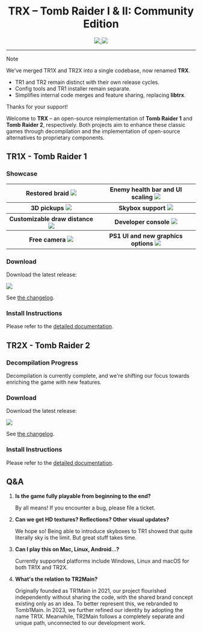 <div align="center">
<h1>TRX – Tomb Raider I & II: Community Edition</h1>

<a href="https://github.com/LostArtefacts/TRX/releases?q=tr1x+prerelease%3Afalse&expanded=true">
    <img src="data/download_tr1x.svg"/>
</a>
<a href="https://github.com/LostArtefacts/TRX/releases?q=tr2x+prerelease%3Afalse&expanded=true">
    <img src="data/download_tr2x.svg"/>
</a>
</div>

<hr/>

> [!NOTE]
>
> We've merged TR1X and TR2X into a single codebase, now renamed **TRX**.
>
> - TR1 and TR2 remain distinct with their own release cycles.
> - Config tools and TR1 installer remain separate.
> - Simplifies internal code merges and feature sharing, replacing **libtrx**.
>
> Thanks for your support!


Welcome to **TRX** – an open-source reimplementation of **Tomb Raider 1** and **Tomb Raider 2**, respectively. Both projects aim to enhance these classic games through decompilation and the implementation of open-source alternatives to proprietary components.

## TR1X - Tomb Raider 1
### Showcase
<table>
    <tr>
        <th>
            Restored braid
            <img src="docs/tr1/showcase/braid.jpg"/>
        </th>
        <th>
            Enemy health bar and UI scaling
            <img src="docs/tr1/showcase/enemy_health_bar_and_scaling.jpg"/>
        </th>
    </tr>
    <tr>
        <th>
            3D pickups
            <img src="docs/tr1/showcase/3d_pickups.jpg"/>
        </th>
        <th>
            Skybox support
            <img src="docs/tr1/showcase/skybox.jpg"/>
        </th>
    </tr>
    <tr>
        <th>
            Customizable draw distance
            <img src="docs/tr1/showcase/draw_distance.webp"/>
        </th>
        <th>
            Developer console
            <img src="docs/tr1/showcase/console.webp"/>
        </th>
    </tr>
    <tr>
        <th>
            Free camera
            <img src="docs/tr1/showcase/free_camera.jpg"/>
        </th>
        <th>
            PS1 UI and new graphics options
            <img src="docs/tr1/showcase/ps1_ui_and_gfx.jpg"/>
        </th>
    </tr>
</table>

### Download
Download the latest release:

<a href="https://github.com/LostArtefacts/TRX/releases?q=tr1x+prerelease%3Afalse&expanded=true">
    <img src="data/download_tr1x.svg"/>
</a>

See [the changelog](docs/tr1/CHANGELOG.md).

### Install Instructions
Please refer to the [detailed documentation](docs/tr1/).

## TR2X - Tomb Raider 2
### Decompilation Progress
Decompilation is currently complete, and we're shifting our focus towards
enriching the game with new features.

### Download
Download the latest release:

<a href="https://github.com/LostArtefacts/TRX/releases?q=tr2x+prerelease%3Afalse&expanded=true">
    <img src="data/download_tr2x.svg"/>
</a>

See [the changelog](docs/tr2/CHANGELOG.md).

### Install Instructions
Please refer to the [detailed documentation](docs/tr2/).


## Q&A

1. **Is the game fully playable from beginning to the end?**

    By all means! If you encounter a bug, please file a ticket.

2. **Can we get HD textures? Reflections? Other visual updates?**

    We hope so! Being able to introduce skyboxes to TR1 showed that quite
    literally sky is the limit. But great stuff takes time.

4. **Can I play this on Mac, Linux, Android...?**

    Currently supported platforms include Windows, Linux and macOS for both
    TR1X and TR2X.

5. **What's the relation to TR2Main?**

    Originally founded as TR1Main in 2021, our project flourished independently
    without sharing the code, with the shared brand concept existing only as an
    idea. To better represent this, we rebranded to Tomb1Main. In 2023, we
    further refined our identity by adopting the name TR1X. Meanwhile, TR2Main
    follows a completely separate and unique path, unconnected to our
    development work.

